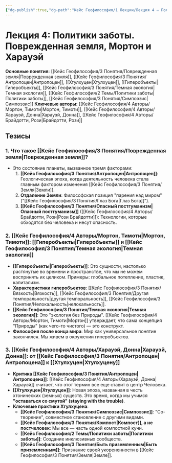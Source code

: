 ```yaml
---
{"dg-publish":true,"dg-path":"Кейс Геофилософия/1 Лекции/Лекция 4 – Политики заботы","permalink":"/kejs-geofilosofiya/1-lekczii/lekcziya-4-politiki-zaboty/","dgShowLocalGraph":true}
---
```


# Лекция 4: Политики заботы. Поврежденная земля, Мортон и Харауэй

**Основные понятия:** [[Кейс Геофилософия/3 Понятия/Поврежденная земля\|Поврежденная земля]], [[Кейс Геофилософия/3 Понятия/Антропоцен\|Антропоцен]], [[Хтулхуцен\|Хтулхуцен]], [[Гиперобъекты\|Гиперобъекты]], [[Кейс Геофилософия/3 Понятия/Темная экология\|Темная экология]], [[Кейс Геофилософия/2 Темы/Политики заботы\|Политики заботы]], [[Кейс Геофилософия/3 Понятия/Симпоэзис\|Симпоэзис]]
**Ключевые авторы:** [[Кейс Геофилософия/4 Авторы/Мортон, Тимоти\|Мортон, Тимоти]], [[Кейс Геофилософия/4 Авторы/Харауэй, Донна\|Харауэй, Донна]], [[Кейс Геофилософия/4 Авторы/Брайдотти, Рози\|Брайдотти, Рози]]

## Тезисы

### 1. Что такое [[Кейс Геофилософия/3 Понятия/Поврежденная земля\|Поврежденная земля]]?
- Это состояние планеты, вызванное тремя факторами:
    1.  **[[Кейс Геофилософия/3 Понятия/Антропоцен\|Антропоцен]]**: Геологическая эпоха, когда деятельность человека стала главным фактором изменения [[Кейс Геофилософия/3 Понятия/Земля\|Земли]].
    2.  **Отдаление Земли**: Философская позиция "парения над миром" ("[[Кейс Геофилософия/3 Понятия/Глаз Бога\|Глаз Бога]]").
    3.  **[[Кейс Геофилософия/3 Понятия/Опасный постгуманизм\|Опасный постгуманизм]]** ([[Кейс Геофилософия/4 Авторы/Брайдотти, Рози\|Рози Брайдотти]]): Технологии, которые обходятся без человека и несут опасность.

### 2. [[Кейс Геофилософия/4 Авторы/Мортон, Тимоти\|Мортон, Тимоти]]: [[Гиперобъекты\|Гиперобъекты]] и [[Кейс Геофилософия/3 Понятия/Темная экология\|Темная экология]]
- **[[Гиперобъекты\|Гиперобъекты]]**: Это сущности, настолько растянутые во времени и пространстве, что мы не можем воспринять их целиком. Примеры: глобальное потепление, пластик, капитализм.
- **Характеристики гиперобъектов**: [[Кейс Геофилософия/3 Понятия/Вязкость\|Вязкость]], [[Кейс Геофилософия/3 Понятия/Другая темпоральность\|другая темпоральность]], [[Кейс Геофилософия/3 Понятия/Нелокальность\|нелокальность]].
- **[[Кейс Геофилософия/3 Понятия/Темная экология\|Темная экология]]**: Это "экология без Природы". [[Кейс Геофилософия/4 Авторы/Мортон, Тимоти\|Мортон]] утверждает, что сама концепция "Природы" (как чего-то чистого) — это конструкт.
- **Философия после конца мира**: Мир как универсальное понятие закончился. Мы живем в окружении гиперобъектов.

### 3. [[Кейс Геофилософия/4 Авторы/Харауэй, Донна\|Харауэй, Донна]]: от [[Кейс Геофилософия/3 Понятия/Антропоцен\|Антропоцена]] к [[Хтулхуцен\|Хтулхуцену]]
- **Критика [[Кейс Геофилософия/3 Понятия/Антропоцен\|Антропоцена]]**: [[Кейс Геофилософия/4 Авторы/Харауэй, Донна\|Харауэй]] считает, что этот термин все еще ставит в центр Человека.
- **[[Хтулхуцен\|Хтулхуцен]]**: Новая эпоха, названная в честь хтонических (земных) существ. Это время, когда мы учимся **"оставаться со смутой" (staying with the trouble)**.
- **Ключевые практики Хтулхуцена**:
    - **[[Кейс Геофилософия/3 Понятия/Симпоэзис\|Симпоэзис]]**: "Со-творение", совместное становление с другими видами.
    - **[[Кейс Геофилософия/3 Понятия/Компост\|Компост]], а не постчеловек**: Мы все — часть одной компостной кучи.
    - **[[Кейс Геофилософия/2 Темы/Политики заботы\|Политики заботы]]**: Создание инклюзивных сообществ.
    - **[[Кейс Геофилософия/3 Понятия/Быть приземленным\|Быть приземленным]]**: Признание своей укорененности в [[Кейс Геофилософия/3 Понятия/Земля\|Земле]].
